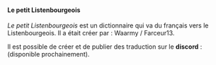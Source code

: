 ####  Le petit Listenbourgeois

*Le petit Listenbourgeois* est un dictionnaire qui va du français vers le Listenbourgeois. Il a était créer par :
Waarmy / Farceur13.

Il est possible de créer et de publier des traduction sur le **discord** : (disponible prochainement).
